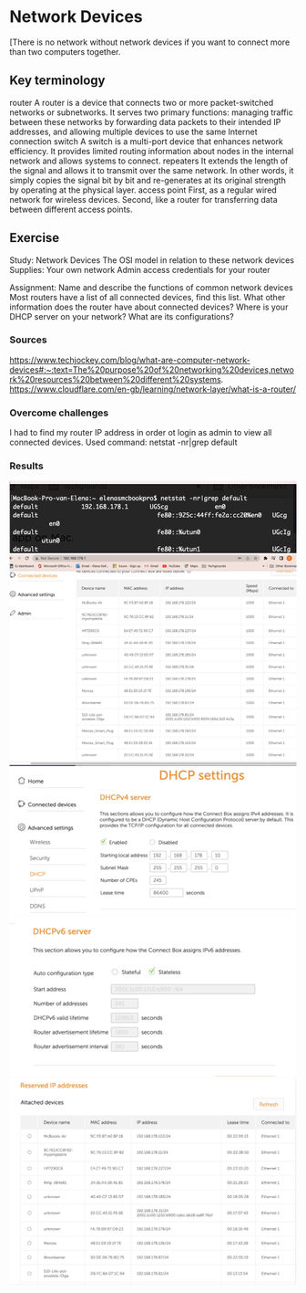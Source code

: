 # Network Devices
[There is no network without network devices if you want to connect more than two computers together. 

## Key terminology
router
A router is a device that connects two or more packet-switched networks or subnetworks. It serves two primary functions: managing traffic between these networks by forwarding data packets to their intended IP addresses, and allowing multiple devices to use the same Internet connection
switch
A switch is a multi-port device that enhances network efficiency. It provides limited routing information about nodes in the internal network and allows systems to connect.
repeaters 
It extends the length of the signal and allows it to transmit over the same network. In other words, it simply copies the signal bit by bit and re-generates at its original strength by operating at the physical layer.
access point 
First, as a regular wired network for wireless devices. Second, like a router for transferring data between different access points.

## Exercise
Study:
Network Devices
The OSI model in relation to these network devices
Supplies:
Your own network
Admin access credentials for your router

Assignment:
Name and describe the functions of common network devices
Most routers have a list of all connected devices, find this list. What other information does the router have about connected devices?
Where is your DHCP server on your network? What are its configurations?

### Sources
https://www.techjockey.com/blog/what-are-computer-network-devices#:~:text=The%20purpose%20of%20networking%20devices,network%20resources%20between%20different%20systems.
https://www.cloudflare.com/en-gb/learning/network-layer/what-is-a-router/


### Overcome challenges
I had to find my router IP address in order ot login as admin to view all connected devices.
Used command: netstat -nr|grep default

### Results
![Screenshot](https://github.com/Techgrounds-Cloud-9/cloud-9-elenageller/blob/main/00_includes/NTW-02-1.png)
![Screenshot](https://github.com/Techgrounds-Cloud-9/cloud-9-elenageller/blob/main/00_includes/NTW-02-2.png)
![Screenshot](https://github.com/Techgrounds-Cloud-9/cloud-9-elenageller/blob/main/00_includes/NTW-02-3.png)
![Screenshot](https://github.com/Techgrounds-Cloud-9/cloud-9-elenageller/blob/main/00_includes/NTW-02-4.png)
![Screenshot](https://github.com/Techgrounds-Cloud-9/cloud-9-elenageller/blob/main/00_includes/NTW-02-5.png)
